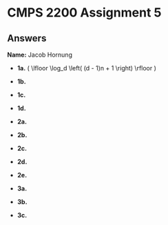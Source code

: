 # CMPS 2200 Assignment 5
## Answers

**Name:** Jacob Hornung






- **1a.** \( \lfloor \log_d \left( (d - 1)n + 1 \right) \rfloor \)


- **1b.**


- **1c.**

- **1d.**


- **2a.**


- **2b.**


- **2c.**

- **2d.**

- **2e.**



- **3a.**


- **3b.**


- **3c.**
